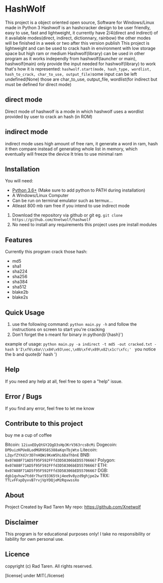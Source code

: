 # HashWolf

This project is a object oriented open source, Software for Windows/Linux made in Python 3 
Hashwolf is an hashcracker design to be user friendly, easy to use, fast and lightweight, it currently have 2/4(direct and indirect) of it available modes(direct, indirect, dictionnary, rainbow)
the other modes will be finished in a week or two after this version publish
This project is lightweight and can be used to crack hash in environment with low storage space but high ram or medium
Hashwolf(library) can be used in other program as it works independly from hashwolf(launcher or main), hashwolf(main) only provide the input needed for hashwolf(library) to work
that's how it is represented:
	`hashwolf.start(mode, hash_type, wordlist, hash_to_crack, char_to_use, output_file)`some input can be left undefined(None) those are char_to_use, output_file, wordlist(for indirect but must be defined for direct mode)

## direct mode
Direct mode of hashwolf is a mode in which hashwolf uses a wordlist provided by user to crack an hash (in ROM)
## indirect mode
indirect mode uses high amount of free ram, it generate a word in ram, hash it then compare instead of generating whole list in memory, which eventually will freeze the device
It tries to use minimal ram

## Installation

You will need:

* [Python 3.6+](https://www.python.org/downloads) (Make sure to add python to PATH during installation)
* A Windows/Linux Computer
* Can be run on terminal emulator such as termux...
* Atleast 800 mb ram free if you intend to use indirect mode

1. Download the repository via github or git eg. `git clone https://github.com/Xnetwolf/hashwolf`
2. No need to install any requirements this project uses pre install modules

## Features

Currently this program crack those hash:

* md5
* sha1
* sha224
* sha256
* sha384
* sha512
* blake2b
* blake2s

## Quick Usage

1. use the following command:
`python main.py -h` and follow the instructions on screen to start you're cracking 
2. Don't forget the `b` meant for binary in python(b'{hash}')

example of usage:
`python main.py -a indirect -t md5 -out cracked.txt -hash b'I\xf6\x8a\\\x84\x93\xec,\x0b\xf4\x89\x82\x1c!\xfc;' ` 
you notice the b and quote(b' hash ')

## Help

If you need any help at all, feel free to open a "help" issue.

## Error / Bugs

If you find any error, feel free to let me know

## Contribute to this project
buy me a cup of coffee

Bitcoin: `12iuxEDyQtGY2QgD3sHp3KrV363rcsBcMi`
Dogecoin: `DPDuizKPUe8LodMGR9S8S388aKqnTbjWto`
Litecoin: `LZqvfZYXdJr3D7nHQWi9KxW5hL6DaThbnE`
BNB: `0x07A88F71AD5f95F592FFfd3D58306bED55706667`
Polygon: `0x07A88F71AD5f95F592FFfd3D58306bED55706667`
ETH: `0x07A88F71AD5f95F592FFfd3D58306bED55706667`
DGB: `dgb1qvhuw7tddr7hat93365tkj4ee9v8yzd9ghjpe2w`
TRX: `TTLvFFxpDyvvB7rvjVpYDQjeMzRqvwssXo`



## About

Project Created by Rad Taren
My repo:
	https://github.com/Xnetwolf

## Disclaimer

This program is for educational purposes only! I take no responsibility or liability for own personal use.

## Licence 
copyright (c) Rad Taren. All rights reserved.

[license] under MIT(./license)
